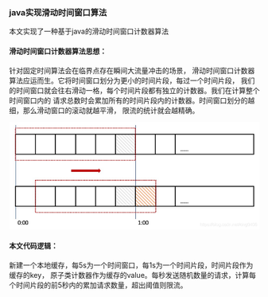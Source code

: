 ### java实现滑动时间窗口算法
本文实现了一种基于java的滑动时间窗口计数器算法

#### 滑动时间窗口计数器算法思想：
针对固定时间算法会在临界点存在瞬间大流量冲击的场景，
滑动时间窗口计数器算法应运而生。它将时间窗口划分为更小的时间片段，每过一个时间片段，
我们的时间窗口就会往右滑动一格，每个时间片段都有独立的计数器。我们在计算整个时间窗口内的
请求总数时会累加所有的时间片段内的计数器。时间窗口划分的越细，那么滑动窗口的滚动就越平滑，
限流的统计就会越精确。

<img src="1.png" style="zoom:100%;" />

#### 本文代码逻辑：
新建一个本地缓存，每5s为一个时间窗口，每1s为一个时间片段，时间片段作为缓存的key，
原子类计数器作为缓存的value。每秒发送随机数量的请求，计算每个时间片段的前5秒内的累加请求数量，超出阈值则限流。

